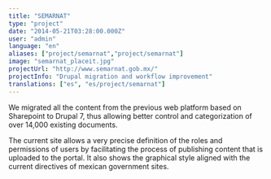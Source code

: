 ```yaml
---
title: "SEMARNAT"
type: "project"
date: "2014-05-21T03:28:00.000Z"
user: "admin"
language: "en"
aliases: ["project/semarnat","project/semarnat"]
image: "semarnat_placeit.jpg"
projectUrl: "http://www.semarnat.gob.mx/"
projectInfo: "Drupal migration and workflow improvement"
translations: ["es", "es/project/semarnat"]
---
```


We migrated all the content from the previous web platform based on Sharepoint to Drupal 7, thus allowing better control and categorization of over 14,000 existing documents.

The current site allows a very precise definition of the roles and permissions of users by facilitating the process of publishing content that is uploaded to the portal. It also shows the graphical style aligned with the current directives of mexican government sites.